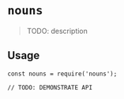 # `nouns`

> TODO: description

## Usage

```
const nouns = require('nouns');

// TODO: DEMONSTRATE API
```
